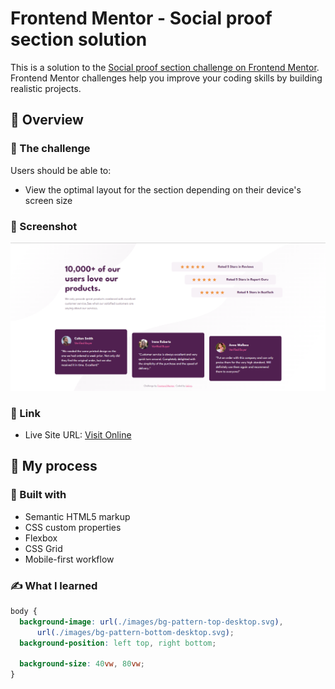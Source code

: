 # Frontend Mentor - Social proof section solution

This is a solution to the [Social proof section challenge on Frontend Mentor](https://www.frontendmentor.io/challenges/social-proof-section-6e0qTv_bA). Frontend Mentor challenges help you improve your coding skills by building realistic projects. 

## 👀 Overview

### 🚩 The challenge


Users should be able to:

- View the optimal layout for the section depending on their device's screen size


### 📸 Screenshot

![screenshot](./screenshot.png)


### 🏡 Link

- Live Site URL: [Visit Online](https://luking-frontendmentor-challenges.netlify.app/social-proof-section/)

## 🚧 My process

### 🔖 Built with

- Semantic HTML5 markup
- CSS custom properties
- Flexbox
- CSS Grid
- Mobile-first workflow

### ✍️ What I learned

```css
body {
  background-image: url(./images/bg-pattern-top-desktop.svg),
      url(./images/bg-pattern-bottom-desktop.svg);
  background-position: left top, right bottom;

  background-size: 40vw, 80vw;
}
```


